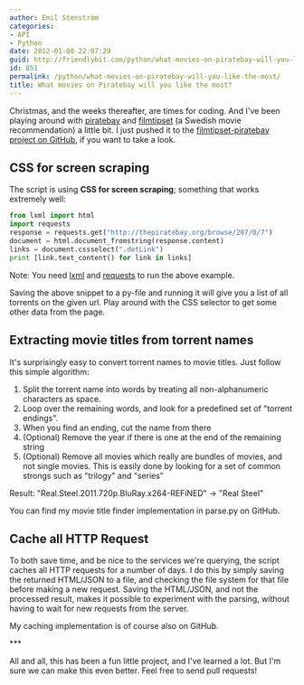 ```yaml
---
author: Emil Stenström
categories:
- API
- Python
date: 2012-01-08 22:07:29
guid: http://friendlybit.com/python/what-movies-on-piratebay-will-you-like-the-most/
id: 851
permalink: /python/what-movies-on-piratebay-will-you-like-the-most/
title: What movies on Piratebay will you like the most?
---
```


Christmas, and the weeks thereafter, are times for coding. And I've been playing around with [piratebay](http://thepiratebay.org) and [filmtipset](http://filmtipset.se) (a Swedish movie recommendation) a little bit. I just pushed it to the [filmtipset-piratebay project on GitHub](https://github.com/EmilStenstrom/filmtipset-piratebay), if you want to take a look.

## CSS for screen scraping

The script is using **CSS for screen scraping**; something that works extremely well:

```python
from lxml import html
import requests
response = requests.get("http://thepiratebay.org/browse/207/0/7")
document = html.document_fromstring(response.content)
links = document.cssselect(".detLink")
print [link.text_content() for link in links]
```

Note: You need [lxml](http://lxml.de/) and [requests](http://docs.python-requests.org) to run the above example.

Saving the above snippet to a py-file and running it will give you a list of all torrents on the given url. Play around with the CSS selector to get some other data from the page.

## Extracting movie titles from torrent names

It's surprisingly easy to convert torrent names to movie titles. Just follow this simple algorithm:

  1. Split the torrent name into words by treating all non-alphanumeric characters as space.
  2. Loop over the remaining words, and look for a predefined set of "torrent endings".
  3. When you find an ending, cut the name from there
  4. (Optional) Remove the year if there is one at the end of the remaining string
  5. (Optional) Remove all movies which really are bundles of movies, and not single movies. This is easily done by looking for a set of common strongs such as "trilogy" and "series"

Result: "Real.Steel.2011.720p.BluRay.x264-REFiNED" -> "Real Steel"

You can find my movie title finder implementation in parse.py on GitHub.

## Cache all HTTP Request

To both save time, and be nice to the services we're querying, the script caches all HTTP requests for a number of days. I do this by simply saving the returned HTML/JSON to a file, and checking the file system for that file before making a new request. Saving the HTML/JSON, and not the processed result, makes it possible to experiment with the parsing, without having to wait for new requests from the server.

My caching implementation is of course also on GitHub.

\***

All and all, this has been a fun little project, and I've learned a lot. But I'm sure we can make this even better. Feel free to send pull requests!
